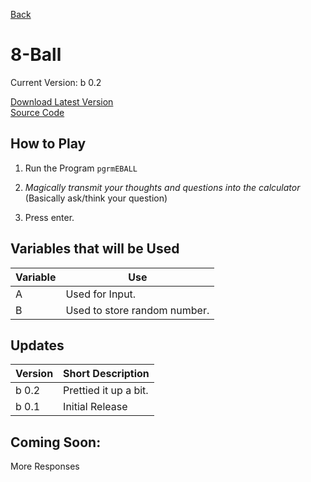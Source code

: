 [Back](javascript:history.back())

# 8-Ball

Current Version: b 0.2

[Download Latest Version](EBALL.8xp)<br/>
[Source Code](https://github.com/Chewsterchew/Ti84-Programs/blob/master/programs/8ball/source-code.txt)

## How to Play

1) Run the Program `pgrmEBALL`

2) _Magically transmit your thoughts and questions into the calculator_ (Basically ask/think your question)

3) Press enter.

## Variables that will be Used

Variable | Use
-------|------
A | Used for Input.
B | Used to store random number.

## Updates
Version | Short Description
--------|----------
b 0.2 | Prettied it up a bit.
b 0.1 | Initial Release

## Coming Soon:

More Responses

